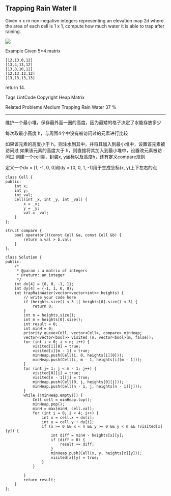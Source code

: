## Trapping Rain Water II  ##

Given n x m non-negative integers representing an elevation map 2d where the area of each cell is 1 x 1, compute how much water it is able to trap after raining.

![](https://lintcode-media.s3.amazonaws.com/problem/trapping-rain-water-ii.jpg)

Example
Given 5*4 matrix

	[12,13,0,12]
	[13,4,13,12]
	[13,8,10,12]
	[12,13,12,12]
	[13,13,13,13]
return 14.

Tags 
LintCode Copyright Heap Matrix

Related Problems 
Medium Trapping Rain Water 37 %

----------
维护一个最小堆，保存最外面一圈的高度，因为最矮的格子决定了水能存放多少

每次取最小高度 h，与周围4个中没有被访问过的元素进行比较

如果该元素的高度小于 h，则注水到其中，并将其加入到最小堆中，设置该元素被访问过
如果该元素的高度大于 h，则直接将其加入到最小堆中，设置改元素被访问过
创建一个cell类，封装x, y坐标以及高度h，还有定义compare规则

定义一个dx = [1, -1, 0, 0]和dy = [0, 0, 1, -1]用于生成坐标(x, y)上下左右的点

	class Cell {
	public:
	    int x;
	    int y;
	    int val;
	    Cell(int _x, int _y, int _val) {
	        x = _x;
	        y = _y;
	        val = _val;
	    }
	};
	
	struct compare {
	    bool operator()(const Cell &a, const Cell &b) {
	        return a.val > b.val;
	    }
	};
	
	class Solution {
	public:
	    /*
	     * @param : a matrix of integers
	     * @return: an integer
	     */
	    int dx[4] = {0, 0, -1, 1};
	    int dy[4] = {-1, 1, 0, 0};
	    int trapRainWater(vector<vector<int>> heights) {
	        // write your code here
	        if (heights.size() < 3 || heights[0].size() < 3) {
	            return 0;
	        }
	        int n = heights.size();
	        int m = heights[0].size();
	        int result = 0;
	        int minH = 0;
	        priority_queue<Cell, vector<Cell>, compare> minHeap;
	        vector<vector<bool>> visited (n, vector<bool>(m, false));
	        for (int i = 0; i < n; i++) {
	            visited[i][0] = true;
	            visited[i][m - 1] = true;
	            minHeap.push(Cell(i, 0, heights[i][0]));
	            minHeap.push(Cell(i, m - 1, heights[i][m - 1]));
	        }
	        for (int j= 1; j < m - 1; j++) {
	            visited[0][j] = true;
	            visited[n - 1][j] = true;
	            minHeap.push(Cell(0, j, heights[0][j]));
	            minHeap.push(Cell(n - 1, j, heights[n - 1][j]));
	        }
	        while (!minHeap.empty()) {
	            Cell cell = minHeap.top();
	            minHeap.pop();
	            minH = max(minH, cell.val);
	            for (int i = 0; i < 4; i++) {
	                int x = cell.x + dx[i];
	                int y = cell.y + dy[i];
	                if (x >= 0 && x < n && y >= 0 && y < m && !visited[x][y]) {
	                    int diff = minH - heights[x][y];
	                    if (diff > 0) {
	                        result += diff;
	                    }
	                    minHeap.push(Cell(x, y, heights[x][y]));
	                    visited[x][y] = true;
	                }
	            }
	
	        }
	        return result;
	    }
	};